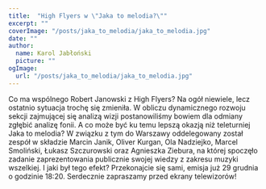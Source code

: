 ```yaml
---
title: 	"High Flyers w \"Jaka to melodia?\""
excerpt: ""
coverImage: "/posts/jaka_to_melodia/jaka_to_melodia.jpg"
date: ""
author:
  name: Karol Jabłoński
  picture: ""
ogImage:
  url: "/posts/jaka_to_melodia/jaka_to_melodia.jpg"      
---
```


Co ma wspólnego Robert Janowski z High Flyers? Na ogół niewiele, lecz ostatnio sytuacja trochę się zmieniła. W obliczu dynamicznego rozwoju sekcji zajmującej się analizą wizji postanowiliśmy bowiem dla odmiany zgłębić analizę fonii. A co może być ku temu lepszą okazją niż teleturniej Jaka to melodia? W związku z tym do Warszawy oddelegowany został zespół w składzie Marcin Janik, Oliver Kurgan, Ola Nadziejko, Marcel Smoliński, Łukasz Szczurowski oraz Agnieszka Ziebura, na której spoczęło zadanie zaprezentowania publicznie swojej wiedzy z zakresu muzyki wszelkiej. I jaki był tego efekt? Przekonajcie się sami, emisja już 29 grudnia o godzinie 18:20. Serdecznie zapraszamy przed ekrany telewizorów!
